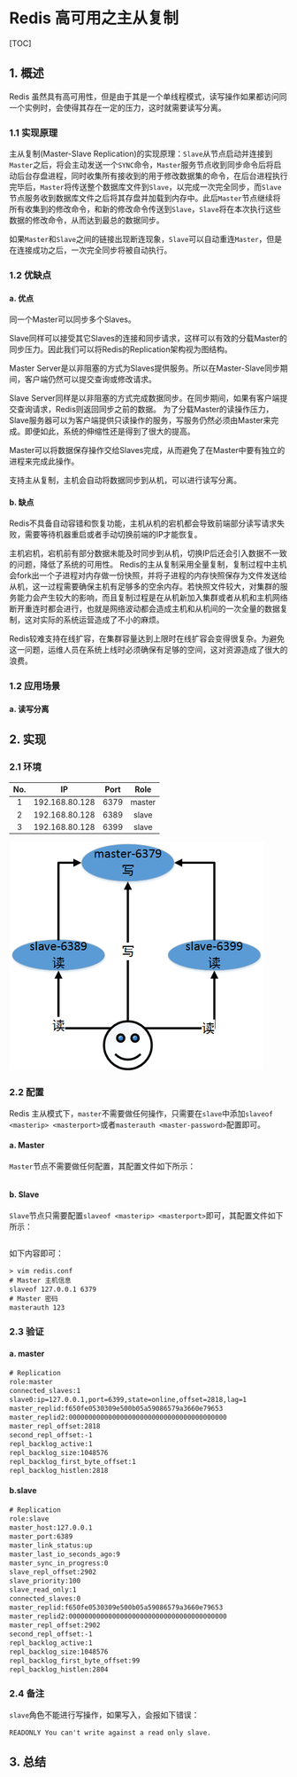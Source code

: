 # Redis 高可用之主从复制

[TOC]

## 1. 概述

Redis 虽然具有高可用性，但是由于其是一个单线程模式，读写操作如果都访问同一个实例时，会使得其存在一定的压力，这时就需要读写分离。

### 1.1 实现原理

主从复制(Master-Slave Replication)的实现原理：`Slave`从节点启动并连接到`Master`之后，将会主动发送一个`SYNC`命令，`Master`服务节点收到同步命令后将启动后台存盘进程，同时收集所有接收到的用于修改数据集的命令，在后台进程执行完毕后，`Master`将传送整个数据库文件到`Slave`，以完成一次完全同步，而`Slave`节点服务收到数据库文件之后将其存盘并加载到内存中。此后`Master`节点继续将所有收集到的修改命令，和新的修改命令传送到`Slave`，`Slave`将在本次执行这些数据的修改命令，从而达到最总的数据同步。

如果`Master`和`Slave`之间的链接出现断连现象，`Slave`可以自动重连`Master`，但是在连接成功之后，一次完全同步将被自动执行。

### 1.2 优缺点

#### a. 优点

同一个Master可以同步多个Slaves。

Slave同样可以接受其它Slaves的连接和同步请求，这样可以有效的分载Master的同步压力。因此我们可以将Redis的Replication架构视为图结构。

Master Server是以非阻塞的方式为Slaves提供服务。所以在Master-Slave同步期间，客户端仍然可以提交查询或修改请求。

Slave Server同样是以非阻塞的方式完成数据同步。在同步期间，如果有客户端提交查询请求，Redis则返回同步之前的数据。
为了分载Master的读操作压力，Slave服务器可以为客户端提供只读操作的服务，写服务仍然必须由Master来完成。即便如此，系统的伸缩性还是得到了很大的提高。

Master可以将数据保存操作交给Slaves完成，从而避免了在Master中要有独立的进程来完成此操作。

支持主从复制，主机会自动将数据同步到从机，可以进行读写分离。

#### b. 缺点

Redis不具备自动容错和恢复功能，主机从机的宕机都会导致前端部分读写请求失败，需要等待机器重启或者手动切换前端的IP才能恢复。

主机宕机，宕机前有部分数据未能及时同步到从机，切换IP后还会引入数据不一致的问题，降低了系统的可用性。
Redis的主从复制采用全量复制，复制过程中主机会fork出一个子进程对内存做一份快照，并将子进程的内存快照保存为文件发送给从机，这一过程需要确保主机有足够多的空余内存。若快照文件较大，对集群的服务能力会产生较大的影响，而且复制过程是在从机新加入集群或者从机和主机网络断开重连时都会进行，也就是网络波动都会造成主机和从机间的一次全量的数据复制，这对实际的系统运营造成了不小的麻烦。

Redis较难支持在线扩容，在集群容量达到上限时在线扩容会变得很复杂。为避免这一问题，运维人员在系统上线时必须确保有足够的空间，这对资源造成了很大的浪费。

### 1.2 应用场景

#### a. 读写分离



## 2. 实现

### 2.1 环境

| No.  | IP             | Port | Role   |
| :--: |  :--: |  :--: |  :--: |
|  1   | 192.168.80.128 | 6379 | master |
|  2   | 192.168.80.128 | 6389 | slave  |
|  3   | 192.168.80.128 | 6399 | slave  |

![环境搭建主机](../../images/1536124204321.png)

### 2.2 配置

Redis 主从模式下，`master`不需要做任何操作，只需要在`slave`中添加`slaveof <masterip> <masterport>`或者`masterauth <master-password>`配置即可。

#### a. Master

`Master`节点不需要做任何配置，其配置文件如下所示：

```conf

```

#### b. Slave

`Slave`节点只需要配置`slaveof <masterip> <masterport>`即可，其配置文件如下所示：

```conf

```



如下内容即可：

```shell
> vim redis.conf
# Master 主机信息
slaveof 127.0.0.1 6379
# Master 密码
masterauth 123
```

### 2.3 验证

#### a. master

```shell
# Replication
role:master
connected_slaves:1
slave0:ip=127.0.0.1,port=6399,state=online,offset=2818,lag=1
master_replid:f650fe0530309e500b05a59086579a3660e79653
master_replid2:0000000000000000000000000000000000000000
master_repl_offset:2818
second_repl_offset:-1
repl_backlog_active:1
repl_backlog_size:1048576
repl_backlog_first_byte_offset:1
repl_backlog_histlen:2818
```

#### b.slave

```shell
# Replication
role:slave
master_host:127.0.0.1
master_port:6389
master_link_status:up
master_last_io_seconds_ago:9
master_sync_in_progress:0
slave_repl_offset:2902
slave_priority:100
slave_read_only:1
connected_slaves:0
master_replid:f650fe0530309e500b05a59086579a3660e79653
master_replid2:0000000000000000000000000000000000000000
master_repl_offset:2902
second_repl_offset:-1
repl_backlog_active:1
repl_backlog_size:1048576
repl_backlog_first_byte_offset:99
repl_backlog_histlen:2804
```

### 2.4 备注

`slave`角色不能进行写操作，如果写入，会报如下错误：

```shell
READONLY You can't write against a read only slave.
```



## 3. 总结

